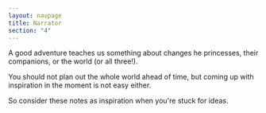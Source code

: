 ```yaml
---
layout: navpage
title: Narrator
section: "4"
---
```


A good adventure teaches us something about changes he princesses, their companions, or the world (or all three!).

You should not plan out the whole world ahead of time, but coming up with inspiration in the moment is not easy either.

So consider these notes as inspiration when you're stuck for ideas.

